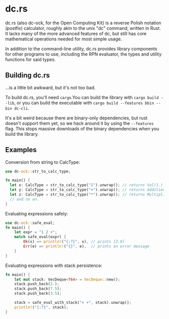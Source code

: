 # dc.rs

dc.rs (also dc-ock, for the Open Computing Kit) is a reverse Polish notation (postfix) calculator, roughly akin to the unix "dc" command, written in Rust.
It lacks many of the more advanced features of dc, but still has core mathematical operations needed for most simple usage.

In addition to the command-line utility, dc.rs provides library components for other programs to use, including the RPN evaluator, the types and utility functions for said types.

## Building dc.rs

...is a little bit awkward, but it's not too bad.

To build dc.rs, you'll need `cargo`.You can build the library with `cargo build --lib`,
or you can build the executable with `cargo build --features bbin --bin dc-cli`.

It's a bit weird because there are binary-only dependencies, but rust doesn't support them yet,
so we hack around it by using the `--features` flag. This stops massive downloads of the binary dependencies
when you build the library.

## Examples

Conversion from string to CalcType:

```rust
use dc-ock::str_to_calc_type;

fn main() {
  let x: CalcType = str_to_calc_type("1").unwrap(); // returns Val(1.)
  let y: CalcType = str_to_calc_type("+").unwrap(); // returns Addition
  let z: CalcType = str_to_calc_type("*").unwrap(); // returns Multiplication
  // and so on.
}
```

Evaluating expressions safely:

```rust
use dc-ock::safe_eval;
fn main() {
    let expr = "1 2 +";
    match safe_eval(expr) {
        Ok(x) => println!("{:?}", x), // prints [3.0]
        Err(e) => println!("{}", e),  // prints an error message
    }
}  
```

Evaluating expressions with stack persistence:

```rust
fn main() {
    let mut stack: VecDeque<f64> = VecDeque::new();
    stack.push_back(2.);
    stack.push_back(7.5);
    stack.push_back(3.5);

    stack = safe_eval_with_stack("+ +", stack).unwrap();
    println!("{:?}", stack);
}
```
